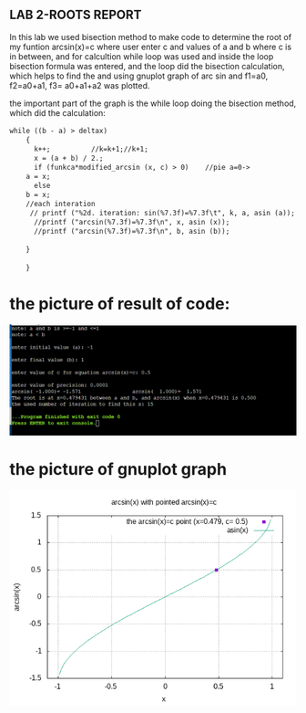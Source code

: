 ## LAB 2-ROOTS REPORT 
In this lab we used bisection method to make code to determine the root of my funtion arcsin(x)=c where user enter c and values of a and b where c is in between, and for calcultion while loop was used and inside the loop bisection formula was entered, and the loop did the bisection calculation, which helps to find the and using gnuplot graph of arc sin and f1=a0, f2=a0+a1, f3= a0+a1+a2 was plotted.

the important part of the graph is the while loop doing the bisection method, which did the calculation:

``` 
while ((b - a) > deltax)
    {
      k++;			//k=k+1;//k+1;
      x = (a + b) / 2.;
      if (funkca*modified_arcsin (x, c) > 0)	//pie a=0->
	a = x;
      else
	b = x;
	//each interation
     // printf ("%2d. iteration: sin(%7.3f)=%7.3f\t", k, a, asin (a));
      //printf ("arcsin(%7.3f)=%7.3f\n", x, asin (x));
      //printf ("arcsin(%7.3f)=%7.3f\n", b, asin (b));

    }

	}

``` 
# the  picture of result of code:
![](https://github.com/akaashv/RTR105/blob/main/lab%20work/LW2/LW2%20results.png)

# the picture of gnuplot graph
![](https://github.com/akaashv/RTR105/blob/main/lab%20work/LW2/lw2.png)





